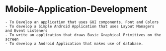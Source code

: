 # Mobile-Application-Development

    - To Develop an application that uses GUI components, Font and Colors
    - To develop a Simple Android Application that uses Layout Managers and Event Listeners
    - To write an application that draws Basic Graphical Primitives on the screen
    - To develop a Android Application that makes use of database.
 
